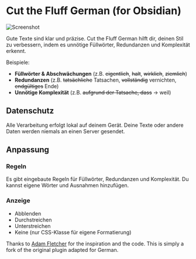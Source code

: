 # Cut the Fluff German (for Obsidian)

![Screenshot](assets/screenshot.png)

Gute Texte sind klar und präzise. Cut the Fluff German hilft dir, deinen Stil zu verbessern, indem es unnötige Füllwörter, Redundanzen und Komplexität erkennt.

Beispiele:

* **Füllwörter & Abschwächungen** (z.B. ~~eigentlich~~, ~~halt~~, ~~wirklich~~, ~~ziemlich~~)
* **Redundanzen** (z.B. ~~tatsächliche~~ Tatsachen, ~~vollständig~~ vernichten, ~~endgültiges~~ Ende)
* **Unnötige Komplexität** (z.B. ~~aufgrund der Tatsache, dass~~ → weil)

## Datenschutz

Alle Verarbeitung erfolgt lokal auf deinem Gerät. Deine Texte oder andere Daten werden niemals an einen Server gesendet.

## Anpassung

### Regeln

Es gibt eingebaute Regeln für Füllwörter, Redundanzen und Komplexität. Du kannst eigene Wörter und Ausnahmen hinzufügen.

### Anzeige

* Abblenden
* Durchstreichen
* Unterstreichen
* Keine (nur CSS-Klasse für eigene Formatierung)

Thanks to [Adam Fletcher](https://github.com/adamfletcher/obsidian-cut-the-fluff) for the inspiration and the code. This is simply a fork of the original plugin adapted for German.
